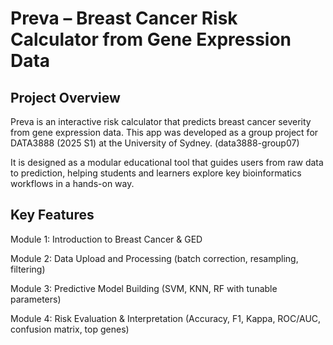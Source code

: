 # Preva – Breast Cancer Risk Calculator from Gene Expression Data
## Project Overview
Preva is an interactive risk calculator that predicts breast cancer severity from gene expression data.
This app was developed as a group project for DATA3888 (2025 S1) at the University of Sydney. (data3888-group07)

It is designed as a modular educational tool that guides users from raw data to prediction, helping students and learners explore key bioinformatics workflows in a hands-on way.

## Key Features
Module 1: Introduction to Breast Cancer & GED

Module 2: Data Upload and Processing (batch correction, resampling, filtering)

Module 3: Predictive Model Building (SVM, KNN, RF with tunable parameters)

Module 4: Risk Evaluation & Interpretation
(Accuracy, F1, Kappa, ROC/AUC, confusion matrix, top genes)
